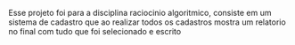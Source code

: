Esse projeto foi para a disciplina raciocinio algoritmico, consiste em um sistema de cadastro que ao realizar todos os cadastros mostra um relatorio no final com tudo que foi selecionado e escrito
